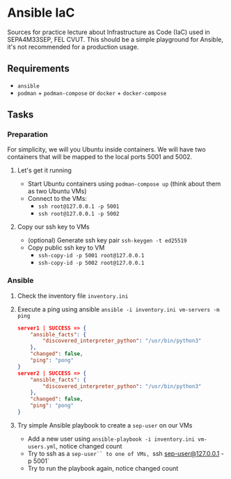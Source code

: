 # Ansible IaC

Sources for practice lecture about Infrastructure as Code (IaC) used in SEPA4M33SEP, FEL CVUT. This should be a simple playground for Ansible, it's not recommended for a production usage.

## Requirements

- `ansible`
- `podman` + `podman-compose` or `docker` + `docker-compose`

## Tasks

### Preparation

For simplicity, we will you Ubuntu inside containers. We will have two containers that will be mapped to the local ports 5001 and 5002.

1. Let's get it running
    - Start Ubuntu containers using `podman-compose up` (think about them as two Ubuntu VMs)
    - Connect to the VMs:
        - `ssh root@127.0.0.1 -p 5001` 
        - `ssh root@127.0.0.1 -p 5002` 

2.  Copy our ssh key to VMs
    - (optional) Generate ssh key pair `ssh-keygen -t ed25519`
    - Copy public ssh key to VM
        - `ssh-copy-id -p 5001 root@127.0.0.1`
        - `ssh-copy-id -p 5002 root@127.0.0.1`

### Ansible

1. Check the inventory file `inventory.ini`

2. Execute a ping using ansible `ansible -i inventory.ini vm-servers -m ping`

    ```json
    server1 | SUCCESS => {
        "ansible_facts": {
            "discovered_interpreter_python": "/usr/bin/python3"
        },
        "changed": false,
        "ping": "pong"
    }
    server2 | SUCCESS => {
        "ansible_facts": {
            "discovered_interpreter_python": "/usr/bin/python3"
        },
        "changed": false,
        "ping": "pong"
    }
    ```

3. Try simple Ansible playbook to create a `sep-user` on our VMs
    - Add a new user using `ansible-playbook -i inventory.ini vm-users.yml`, notice changed count
    - Try to ssh as a `sep-user`` to one of VMs, `ssh sep-user@127.0.0.1 -p 5001`
    - Try to run the playbook again, notice changed count